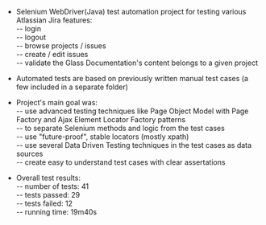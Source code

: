 * Selenium WebDriver(Java) test automation project for testing various Atlassian Jira features:\
  -- login\
  -- logout\
  -- browse projects / issues\
  -- create / edit issues\
  -- validate the Glass Documentation's content belongs to a given project
  
* Automated tests are based on previously written manual test cases (a few included in a separate folder)

* Project's main goal was:\
  -- use advanced testing techniques like Page Object Model with Page Factory and Ajax Element Locator Factory patterns\
  -- to separate Selenium methods and logic from the test cases\
  -- use "future-proof", stable locators (mostly xpath)\
  -- use several Data Driven Testing techniques in the test cases as data sources\
  -- create easy to understand test cases with clear assertations

* Overall test results:\
  -- number of tests: 41\
  -- tests passed: 29\
  -- tests failed: 12\
  -- running time: 19m40s
